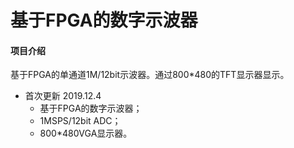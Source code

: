 # 基于FPGA的数字示波器
#### 项目介绍
基于FPGA的单通道1M/12bit示波器。通过800*480的TFT显示器显示。

* 首次更新 2019.12.4
    * 基于FPGA的数字示波器；
    * 1MSPS/12bit ADC；
    * 800*480VGA显示器。

